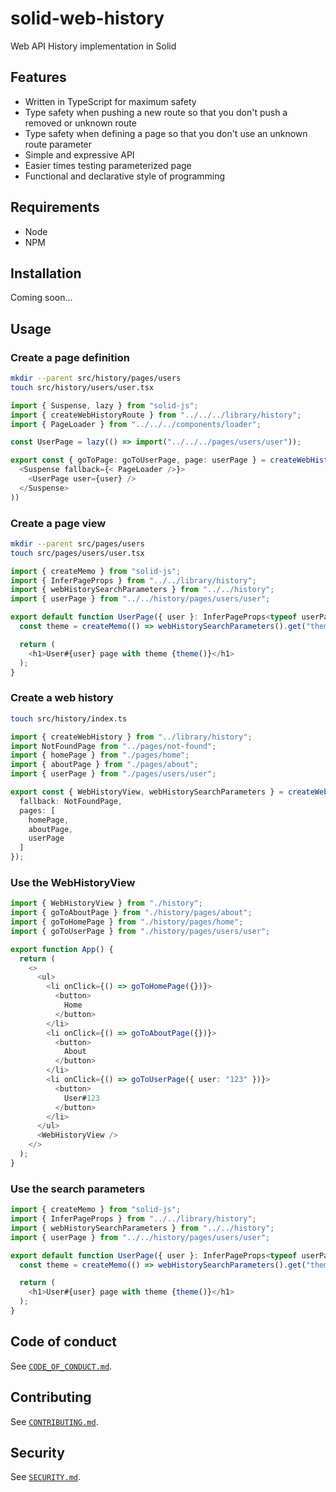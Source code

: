 # solid-web-history

Web API History implementation in Solid

## Features

- Written in TypeScript for maximum safety
- Type safety when pushing a new route so that you don't push a removed or unknown route
- Type safety when defining a page so that you don't use an unknown route parameter
- Simple and expressive API 
- Easier times testing parameterized page
- Functional and declarative style of programming

## Requirements

- Node
- NPM

## Installation

Coming soon...

## Usage

### Create a page definition

```bash
mkdir --parent src/history/pages/users
touch src/history/users/user.tsx
```

```typescript
import { Suspense, lazy } from "solid-js";
import { createWebHistoryRoute } from "../../../library/history";
import { PageLoader } from "../../../components/loader";

const UserPage = lazy(() => import("../../../pages/users/user"));

export const { goToPage: goToUserPage, page: userPage } = createWebHistoryRoute("/users/:user", ({ user }) => (
  <Suspense fallback={< PageLoader />}>
    <UserPage user={user} />
  </Suspense>
))
```

### Create a page view

```bash
mkdir --parent src/pages/users
touch src/pages/users/user.tsx
```

```typescript
import { createMemo } from "solid-js";
import { InferPageProps } from "../../library/history";
import { webHistorySearchParameters } from "../../history";
import { userPage } from "../../history/pages/users/user";

export default function UserPage({ user }: InferPageProps<typeof userPage>) {
  const theme = createMemo(() => webHistorySearchParameters().get("theme"));

  return (
    <h1>User#{user} page with theme {theme()}</h1>
  );
}
```

### Create a web history

```bash
touch src/history/index.ts
```

```typescript
import { createWebHistory } from "../library/history";
import NotFoundPage from "../pages/not-found";
import { homePage } from "./pages/home";
import { aboutPage } from "./pages/about";
import { userPage } from "./pages/users/user";

export const { WebHistoryView, webHistorySearchParameters } = createWebHistory({
  fallback: NotFoundPage,
  pages: [
    homePage,
    aboutPage,
    userPage
  ]
});
```

### Use the WebHistoryView

```typescript
import { WebHistoryView } from "./history";
import { goToAboutPage } from "./history/pages/about";
import { goToHomePage } from "./history/pages/home";
import { goToUserPage } from "./history/pages/users/user";

export function App() {
  return (
    <>
      <ul>
        <li onClick={() => goToHomePage({})}>
          <button>
            Home
          </button>
        </li>
        <li onClick={() => goToAboutPage({})}>
          <button>
            About
          </button>
        </li>
        <li onClick={() => goToUserPage({ user: "123" })}>
          <button>
            User#123
          </button>
        </li>
      </ul>
      <WebHistoryView />
    </>
  );
}
```

### Use the search parameters

```typescript
import { createMemo } from "solid-js";
import { InferPageProps } from "../../library/history";
import { webHistorySearchParameters } from "../../history";
import { userPage } from "../../history/pages/users/user";

export default function UserPage({ user }: InferPageProps<typeof userPage>) {
  const theme = createMemo(() => webHistorySearchParameters().get("theme"));

  return (
    <h1>User#{user} page with theme {theme()}</h1>
  );
}
```

## Code of conduct

See [`CODE_OF_CONDUCT.md`](./CODE_OF_CONDUCT.md).

## Contributing

See [`CONTRIBUTING.md`](./CONTRIBUTING.md).

## Security

See [`SECURITY.md`](./SECURITY.md).
